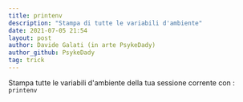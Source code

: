 ```yaml
---
title: printenv
description: "Stampa di tutte le variabili d'ambiente"
date: 2021-07-05 21:54
layout: post
author: Davide Galati (in arte PsykeDady)
author_github: PsykeDady
tag: trick
---
```


Stampa tutte le variabili d'ambiente della tua sessione corrente con :
`printenv`

